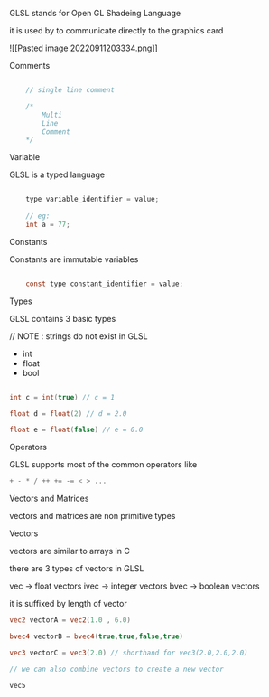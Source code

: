 GLSL stands for Open GL Shadeing Language

it is used by to communicate directly to the graphics card

![[Pasted image 20220911203334.png]]

Comments

```GLSL

	// single line comment

	/*
		Multi
		Line
		Comment
	*/

```


Variable

GLSL is a typed language

```GLSL

	type variable_identifier = value;
	
	// eg:
	int a = 77;

```

Constants

Constants are immutable variables

```GLSL

	const type constant_identifier = value;

```

Types

GLSL contains 3 basic types

// NOTE : strings do not exist in GLSL

- int
- float
- bool
``` GLSL

int c = int(true) // c = 1

float d = float(2) // d = 2.0

float e = float(false) // e = 0.0

```

Operators

GLSL supports most of the common operators like

```GLSL
+ - * / ++ += -= < > ...
```

Vectors and Matrices

vectors and matrices are non primitive types

Vectors

vectors are similar to arrays in C

there are 3 types of vectors in GLSL

vec -> float vectors
ivec -> integer vectors
bvec -> boolean vectors

it is suffixed by length of vector

```GLSL
vec2 vectorA = vec2(1.0 , 6.0)

bvec4 vectorB = bvec4(true,true,false,true)

vec3 vectorC = vec3(2.0) // shorthand for vec3(2.0,2.0,2.0)

// we can also combine vectors to create a new vector 

vec5 

```

